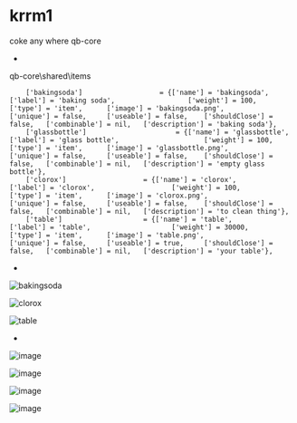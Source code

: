 # krrm1
coke any where qb-core

*

qb-core\shared\items
```
	['bakingsoda'] 					 = {['name'] = 'bakingsoda', 			  	  	  	['label'] = 'baking soda', 					['weight'] = 100, 		['type'] = 'item', 		['image'] = 'bakingsoda.png', 				['unique'] = false, 	['useable'] = false, 	['shouldClose'] = false,   ['combinable'] = nil,   ['description'] = 'baking soda'},
	['glassbottle'] 					 = {['name'] = 'glassbottle', 			  	  	  	['label'] = 'glass bottle', 					['weight'] = 100, 		['type'] = 'item', 		['image'] = 'glassbottle.png', 				['unique'] = false, 	['useable'] = false, 	['shouldClose'] = false,   ['combinable'] = nil,   ['description'] = 'empty glass bottle'},
	['clorox'] 					 = {['name'] = 'clorox', 			  	  	  	['label'] = 'clorox', 					['weight'] = 100, 		['type'] = 'item', 		['image'] = 'clorox.png', 				['unique'] = false, 	['useable'] = false, 	['shouldClose'] = false,   ['combinable'] = nil,   ['description'] = 'to clean thing'},
	['table'] 					 = {['name'] = 'table', 			  	  	  	['label'] = 'table', 					['weight'] = 30000, 		['type'] = 'item', 		['image'] = 'table.png', 				['unique'] = false, 	['useable'] = true, 	['shouldClose'] = false,   ['combinable'] = nil,   ['description'] = 'your table'},

```

*
![bakingsoda](https://user-images.githubusercontent.com/89742984/174672971-19837887-78eb-4d8f-b8c9-dbd14bba346c.png)

![clorox](https://user-images.githubusercontent.com/89742984/174672977-d9ee2db7-9b01-4366-aae9-97d2e709317e.png)

![table](https://user-images.githubusercontent.com/89742984/174672991-4ddcb973-6ff5-4416-a0de-ec91e38c1dea.png)

*

![image](https://user-images.githubusercontent.com/89742984/174673651-411b38a4-1a81-4f07-aff2-bd988ba3cffd.png)

![image](https://user-images.githubusercontent.com/89742984/174673778-6436cfe3-2fb0-4ea6-accc-bedef5757f5b.png)

![image](https://user-images.githubusercontent.com/89742984/174673893-e034dafe-dae6-4dc4-8975-2674cb8dddf6.png)

![image](https://user-images.githubusercontent.com/89742984/174673935-4838351b-defd-4746-be32-81fe16708e6d.png)

